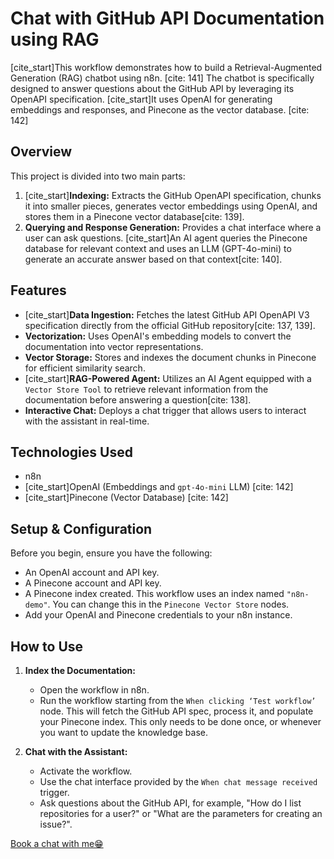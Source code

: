 # Chat with GitHub API Documentation using RAG

[cite_start]This workflow demonstrates how to build a Retrieval-Augmented Generation (RAG) chatbot using n8n. [cite: 141] The chatbot is specifically designed to answer questions about the GitHub API by leveraging its OpenAPI specification. [cite_start]It uses OpenAI for generating embeddings and responses, and Pinecone as the vector database. [cite: 142]

## Overview

This project is divided into two main parts:
1.  [cite_start]**Indexing:** Extracts the GitHub OpenAPI specification, chunks it into smaller pieces, generates vector embeddings using OpenAI, and stores them in a Pinecone vector database[cite: 139].
2.  **Querying and Response Generation:** Provides a chat interface where a user can ask questions. [cite_start]An AI agent queries the Pinecone database for relevant context and uses an LLM (GPT-4o-mini) to generate an accurate answer based on that context[cite: 140].

## Features

* [cite_start]**Data Ingestion:** Fetches the latest GitHub API OpenAPI V3 specification directly from the official GitHub repository[cite: 137, 139].
* **Vectorization:** Uses OpenAI's embedding models to convert the documentation into vector representations.
* **Vector Storage:** Stores and indexes the document chunks in Pinecone for efficient similarity search.
* [cite_start]**RAG-Powered Agent:** Utilizes an AI Agent equipped with a `Vector Store Tool` to retrieve relevant information from the documentation before answering a question[cite: 138].
* **Interactive Chat:** Deploys a chat trigger that allows users to interact with the assistant in real-time.

## Technologies Used

* n8n
* [cite_start]OpenAI (Embeddings and `gpt-4o-mini` LLM) [cite: 142]
* [cite_start]Pinecone (Vector Database) [cite: 142]

## Setup & Configuration

Before you begin, ensure you have the following:
* An OpenAI account and API key.
* A Pinecone account and API key.
* A Pinecone index created. This workflow uses an index named `"n8n-demo"`. You can change this in the `Pinecone Vector Store` nodes.
* Add your OpenAI and Pinecone credentials to your n8n instance.

## How to Use

1.  **Index the Documentation:**
    * Open the workflow in n8n.
    * Run the workflow starting from the `When clicking ‘Test workflow’` node. This will fetch the GitHub API spec, process it, and populate your Pinecone index. This only needs to be done once, or whenever you want to update the knowledge base.

2.  **Chat with the Assistant:**
    * Activate the workflow.
    * Use the chat interface provided by the `When chat message received` trigger.
    * Ask questions about the GitHub API, for example, "How do I list repositories for a user?" or "What are the parameters for creating an issue?".

[Book a chat with me😁](https://cal.com/closegem/coffee-chat)
